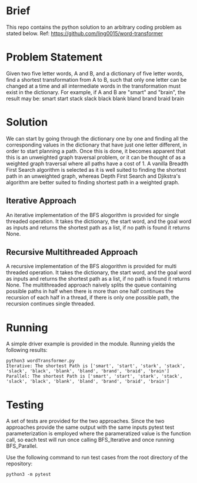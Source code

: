 # Brief
This repo contains the python solution to an arbitrary coding problem as stated below.
Ref: https://github.com/ling0015/word-transformer

# Problem Statement
Given two five letter words, A and B, and a dictionary of five letter words, find a shortest transformation from A to B, such that only one letter can be changed at a time and all intermediate words in the transformation must exist in the dictionary. For example, if A and B are "smart" and "brain", the result may be:
smart
 start
 stack
 slack
 black
 blank
 bland
 brand
 braid
brain

# Solution
We can start by going through the dictionary one by one and finding all the corresponding values in the dictionary that have just one letter different, in order to start planning a path. Once this is done, it becomes apparent that this is an unweighted graph traversal problem, or it can be thought of as a weighted graph traversal where all paths have a cost of 1. A vanilla Breadth First Search algorithm is selected as it is well suited to finding the shortest path in an unweighted graph, whereas Depth First Search and Djikstra's algorithm are better suited to finding shortest path in a weighted graph.

## Iterative Approach
An iterative implementation of the BFS alogorithm is provided for single threaded operation. It takes the dictionary, the start word, and the goal word as inputs and returns the shortest path as a list, if no path is found it returns None.

## Recursive Multithreaded Approach
A recursive implementation of the BFS alogorithm is provided for multi threaded operation. It takes the dictionary, the start word, and the goal word as inputs and returns the shortest path as a list, if no path is found it returns None. The multithreaded approach naively splits the queue containing possible paths in half when there is more than one half continues the recursion of each half in a thread, if there is only one possible path, the recursion continues single threaded.

# Running
A simple driver example is provided in the module. Running yields the following results:
```
python3 wordTransformer.py
Iterative: The shortest Path is ['smart', 'start', 'stark', 'stack', 'slack', 'black', 'blank', 'bland', 'brand', 'braid', 'brain']
Parallel: The shortest Path is ['smart', 'start', 'stark', 'stack', 'slack', 'black', 'blank', 'bland', 'brand', 'braid', 'brain']
```
# Testing
A set of tests are provided for the two approaches. Since the two approaches provide the same output with the same inputs pytest test parameterization is employed where the parameratized value is the function call, so each test will run once calling BFS_Iterative and once running BFS_Parallel.

Use the following command to run test cases from the root directory of the repository:
```
python3 -m pytest
```
